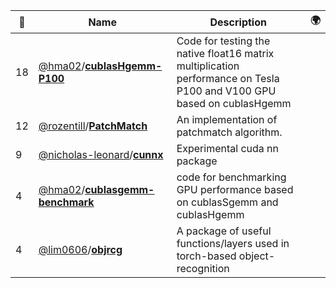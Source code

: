 |:star2: | Name | Description | 🌍|
|---|---|---|---|
|18|[@hma02](https://github.com/hma02)/[**cublasHgemm-P100**](https://github.com/hma02/cublasHgemm-P100)|Code for testing the native float16 matrix multiplication performance on Tesla P100 and V100 GPU based on cublasHgemm||
|12|[@rozentill](https://github.com/rozentill)/[**PatchMatch**](https://github.com/rozentill/PatchMatch)|An implementation of patchmatch algorithm.||
|9|[@nicholas-leonard](https://github.com/nicholas-leonard)/[**cunnx**](https://github.com/nicholas-leonard/cunnx)|Experimental cuda nn package||
|4|[@hma02](https://github.com/hma02)/[**cublasgemm-benchmark**](https://github.com/hma02/cublasgemm-benchmark)|code for benchmarking GPU performance based on cublasSgemm and cublasHgemm||
|4|[@lim0606](https://github.com/lim0606)/[**objrcg**](https://github.com/lim0606/objrcg)|A package of useful functions/layers used in torch-based object-recognition||

